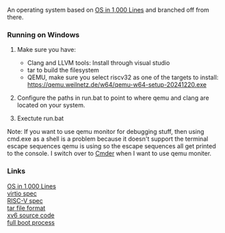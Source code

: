 An operating system based on [OS in 1,000 Lines](https://operating-system-in-1000-lines.vercel.app/en/) and branched off from there.

### Running on Windows
1. Make sure you have:  
	- Clang and LLVM tools: Install through visual studio
	- tar to build the filesystem
	- QEMU, make sure you select riscv32 as one of the targets to install: https://qemu.weilnetz.de/w64/qemu-w64-setup-20241220.exe

2. Configure the paths in run.bat to point to where qemu and clang are located on your system.

3. Exectute run.bat

Note: If you want to use qemu monitor for debugging stuff, then using cmd.exe as a shell is a problem because it doesn't support the terminal escape sequences qemu is using so the escape sequences all get printed to the console. I switch over to [Cmder](https://cmder.app/) when I want to use qemu moniter.

### Links
[OS in 1,000 Lines](https://operating-system-in-1000-lines.vercel.app/en/)  
[virtio spec](https://docs.oasis-open.org/virtio/virtio/v1.1/csprd01/virtio-v1.1-csprd01.html)  
[RISC-V spec](https://lf-riscv.atlassian.net/wiki/spaces/HOME/pages/16154769/RISC-V+Technical+Specifications)  
[tar file format](https://en.wikipedia.org/wiki/Tar_%28computing%29)  
[xv6 source code](https://github.com/mit-pdos/xv6-riscv)  
[full boot process](https://web.archive.org/web/20240225130852/https://popovicu.com/posts/risc-v-sbi-and-full-boot-process/)  
